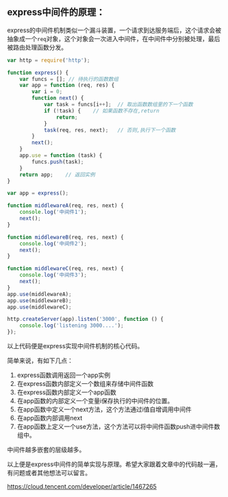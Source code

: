 ## express中间件的原理：

express的中间件机制类似一个漏斗装置，一个请求到达服务端后，这个请求会被抽象成一个`req`对象，这个对象会一次进入中间件，在中间件中分别被处理，最后被路由处理函数分发。 

```js
var http = require('http');

function express() {
    var funcs = []; // 待执行的函数数组
    var app = function (req, res) {
        var i = 0;
        function next() {
            var task = funcs[i++];  // 取出函数数组里的下一个函数
            if (!task) {    // 如果函数不存在,return
                return;
            }
            task(req, res, next);   // 否则,执行下一个函数
        }
        next();
    }
    app.use = function (task) {
        funcs.push(task);
    }
    return app;    // 返回实例
}

var app = express();

function middlewareA(req, res, next) {
    console.log('中间件1');
    next();
}

function middlewareB(req, res, next) {
    console.log('中间件2');
    next();
}

function middlewareC(req, res, next) {
    console.log('中间件3');
    next();
}
app.use(middlewareA);
app.use(middlewareB);
app.use(middlewareC);

http.createServer(app).listen('3000', function () {
    console.log('listening 3000....');
});
```

以上代码便是express实现中间件机制的核心代码。

简单来说，有如下几点：

1. express函数调用返回一个app实例
2. 在express函数内部定义一个数组来存储中间件函数
3. 在express函数内部定义一个app函数
4. 在app函数的内部定义一个变量i保存执行的中间件的位置。
5. 在app函数中定义一个next方法，这个方法通过i值自增调用中间件
6. 在app函数内部调用next
7. 在app函数上定义一个use方法，这个方法可以将中间件函数push进中间件数组中。

中间件越多嵌套的层级越多。

以上便是express中间件的简单实现与原理。希望大家跟着文章中的代码敲一遍，有问题或者其他想法可以留言。

https://cloud.tencent.com/developer/article/1467265